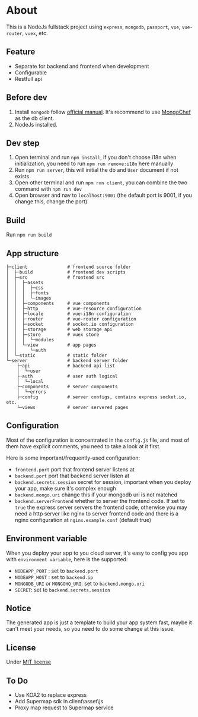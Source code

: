 # About
This is a NodeJs fullstack project using `express`, `mongodb`, `passport`, `vue`, `vue-router`, `vuex`, etc.

## Feature
- Separate for backend and frontend when development
- Configurable
- Restfull api

## Before dev
1. Install `mongodb` follow [official manual](https://docs.mongodb.com/manual/installation/). It's recommend to use [MongoChef](3t.io/mongochef/) as the db client.
2. NodeJs installed.

## Dev step
1. Open terminal and run `npm install`, if you don't choose i18n when initialization, you need to run `npm run remove:i18n` here manually
2. Run `npm run server`, this will initial the db and `User` document if not exists
3. Open other terminal and run `npm run client`, you can combine the two command with `npm run dev`
4. Open browser and nav to `localhost:9001` (the default port is 9001, if you change this, change the port)

## Build
Run `npm run build`

## App structure
```
├─client               # frontend source folder
│  ├─build             # frontend dev scripts
│  ├─src               # frontend src
│  │  ├─assets
│  │  │  ├─css
│  │  │  ├─fonts
│  │  │  └─images
│  │  ├─components     # vue components
│  │  ├─http           # vue-resource configuration
│  │  ├─locale         # vue-i18n configuration
│  │  ├─router         # vue-router configuration
│  │  ├─socket         # socket.io configuration
│  │  ├─storage        # web storage api
│  │  ├─store          # vuex store
│  │  │  └─modules
│  │  └─view           # app pages
│  │     └─auth
│  └─static            # static folder
└─server               # backend server folder
    ├─api              # backend api list
    │  └─user
    ├─auth             # user auth logical
    │  └─local
    ├─components       # server components
    │  └─errors
    ├─config           # server configs, contains express socket.io, etc.
    └─views            # server servered pages
```

## Configuration
Most of the configuration is concentrated in the `config.js` file, and most of them have explicit comments, you need to take a look at it first.

Here is some important/frequently-used configuration:
- `frontend.port` port that frontend server listens at
- `backend.port` port that backend server listen at
- `backend.secrets.session` secret for session, important when you deploy your app, make sure it's complex enough
- `backend.mongo.uri` change this if your mongodb uri is not matched
- `backend.serverFrontend` whether to server the frontend code. If set to `true` the express server servers the frontend code, otherwise you may need a http server like nginx to server frontend code and there is a nginx configuration at `nginx.example.conf` (default true)

## Environment variable
When you deploy your app to you cloud server, it's easy to config you app with `environment variable`, here is the supported:  
- `NODEAPP_PORT` : set to `backend.port`
- `NODEAPP_HOST` : set to `backend.ip`
- `MONGODB_URI` or `MONGOHQ_URI`: set to `backend.mongo.uri`
- `SECRET`: set to `backend.secrets.session`

## Notice
The generated app is just a template to build your app system fast, maybe it can't meet your needs, so you need to do some change at this issue.

## License
Under [MIT license](./LICENSE)

## To Do
- Use KOA2 to replace express
- Add Supermap sdk in client\asset\js
- Proxy map request to Supermap service
